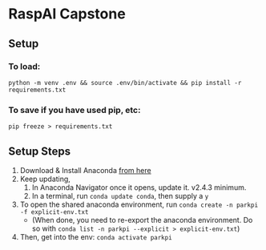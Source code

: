 # RaspAI Capstone



## Setup

### To load:
```
python -m venv .env && source .env/bin/activate && pip install -r requirements.txt
```

### To save if you have used pip, etc:
```
pip freeze > requirements.txt
```



## Setup Steps

1. Download & Install Anaconda [from here](https://github.com/d2deco/31261-raspai-capstone.git)
2. Keep updating,
    1. In Anaconda Navigator once it opens, update it. v2.4.3 minimum.
    2. In a terminal, run `conda update conda`, then supply a `y`
3. To open the shared anaconda environment, run `conda create -n parkpi -f explicit-env.txt`
    - (When done, you need to re-export the anaconda environment. Do so with `conda list -n parkpi --explicit > explicit-env.txt`)
5. Then, get into the env: `conda activate parkpi`
